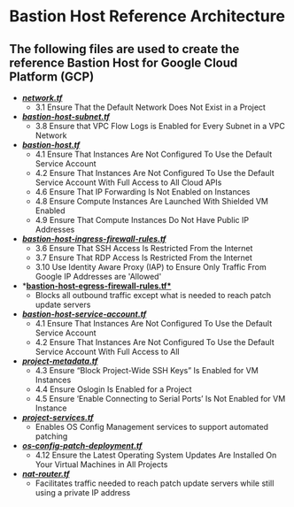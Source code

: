 # Bastion Host Reference Architecture

## The following files are used to create the reference Bastion Host for Google Cloud Platform (GCP)

- ***[network.tf](network.tf "network.tf")***
	- 3.1 Ensure That the Default Network Does Not Exist in a Project 
- ***[bastion-host-subnet.tf](bastion-host-subnet.tf "bastion-host-subnet.tf")***
	- 3.8 Ensure that VPC Flow Logs is Enabled for Every Subnet in a VPC Network
- ***[bastion-host.tf](bastion-host.tf "bastion-host.tf")***
	- 4.1 Ensure That Instances Are Not Configured To Use the Default Service Account
	- 4.2 Ensure That Instances Are Not Configured To Use the Default Service Account With Full Access to All Cloud APIs
	- 4.6 Ensure That IP Forwarding Is Not Enabled on Instances
	- 4.8 Ensure Compute Instances Are Launched With Shielded VM Enabled
	- 4.9 Ensure That Compute Instances Do Not Have Public IP Addresses
- ***[bastion-host-ingress-firewall-rules.tf](bastion-host-ingress-firewall-rules.tf "bastion-host-ingress-firewall-rules.tf")***
	- 3.6 Ensure That SSH Access Is Restricted From the Internet
	- 3.7 Ensure That RDP Access Is Restricted From the Internet
	- 3.10 Use Identity Aware Proxy (IAP) to Ensure Only Traffic From Google IP Addresses are 'Allowed'
- ***[bastion-host-egress-firewall-rules.tf*](bastion-host-egress-firewall-rules.tf* "bastion-host-egress-firewall-rules.tf*")**
	- Blocks all outbound traffic except what is needed to reach patch update servers
- ***[bastion-host-service-account.tf](bastion-host-service-account.tf "bastion-host-service-account.tf")***
	- 4.1 Ensure That Instances Are Not Configured To Use the Default Service Account
	- 4.2 Ensure That Instances Are Not Configured To Use the Default Service Account With Full Access to All 
- ***[project-metadata.tf](project-metadata.tf "project-metadata.tf")***
	- 4.3 Ensure “Block Project-Wide SSH Keys” Is Enabled for VM Instances
	- 4.4 Ensure Oslogin Is Enabled for a Project
	- 4.5 Ensure ‘Enable Connecting to Serial Ports’ Is Not Enabled for VM Instance
- ***[project-services.tf](project-services.tf "project-services.tf")***
	- Enables OS Config Management services to support automated patching
- ***[os-config-patch-deployment.tf](os-config-patch-deployment.tf "os-config-patch-deployment.tf")***
	- 4.12 Ensure the Latest Operating System Updates Are Installed On Your Virtual Machines in All Projects
- ***[nat-router.tf](nat-router.tf "nat-router.tf")***
	- Facilitates traffic needed to reach patch update servers while still using a private IP address

